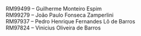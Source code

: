 RM99499 – Guilherme Monteiro Espim </br>
RM99279 – João Paulo Fonseca Zamperlini </br>
RM97937 – Pedro Henrique Fernandes Lô de Barros </br>
RM97824 – Vinicius Oliveira de Barros </br>
